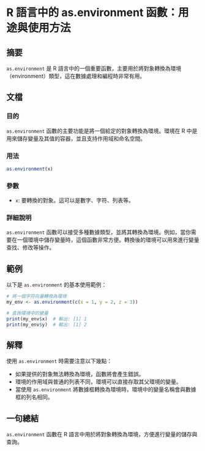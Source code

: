 <!--
Meta Description: # R 語言中的 as.environment 函數：用途與使用方法 ## 摘要 `as.environment` 是 R 語言中的一個重要函數，主要用於將對象轉換為環境（environment）類型，這在數據處理和編程時非常有用。 ## 文檔 ### 目的 `as.environment` 函數的...
Meta Keywords: environment, my_env, print, 語言中的, 用途與使用方法
-->

# R 語言中的 as.environment 函數：用途與使用方法

## 摘要
`as.environment` 是 R 語言中的一個重要函數，主要用於將對象轉換為環境（environment）類型，這在數據處理和編程時非常有用。

## 文檔
### 目的
`as.environment` 函數的主要功能是將一個給定的對象轉換為環境。環境在 R 中是用來儲存變量及其值的容器，並且支持作用域和命名空間。

### 用法
```R
as.environment(x)
```

### 參數
- `x`: 要轉換的對象。這可以是數字、字符、列表等。

### 詳細說明
`as.environment` 函數可以接受多種數據類型，並將其轉換為環境。例如，當你需要在一個環境中儲存變量時，這個函數非常方便。轉換後的環境可以用來進行變量查找、修改等操作。

## 範例
以下是 `as.environment` 的基本使用範例：

```R
# 將一個字符向量轉換為環境
my_env <- as.environment(c(x = 1, y = 2, z = 3))

# 查詢環境中的變量
print(my_env$x)  # 輸出: [1] 1
print(my_env$y)  # 輸出: [1] 2
```

## 解釋
使用 `as.environment` 時需要注意以下幾點：
- 如果提供的對象無法轉換為環境，函數將會產生錯誤。
- 環境的作用域與普通的列表不同，環境可以直接存取其父環境的變量。
- 當使用 `as.environment` 將數據框轉換為環境時，環境中的變量名稱會與數據框的列名相同。

## 一句總結
`as.environment` 函數在 R 語言中用於將對象轉換為環境，方便進行變量的儲存與查詢。